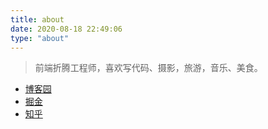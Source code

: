 ```yaml
---
title: about
date: 2020-08-18 22:49:06
type: "about" 
---
```


> 前端折腾工程师，喜欢写代码、摄影，旅游，音乐、美食。

- [博客园](https://www.cnblogs.com/Jomsou/)
- [掘金](https://juejin.cn/user/1257497031883134)
- [知乎](https://www.zhihu.com/people/zhenquancai)
